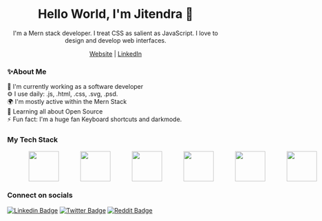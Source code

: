 <h1 align="center">Hello World, I'm Jitendra 👋</h1>
<p align="center">
    I'm a Mern stack developer. I treat CSS as salient as JavaScript. I love to design and develop web interfaces.
</p>
<p align="center">
<a href="https://jitencodes.github.io/portfolio/">Website</a> |
<a href="https://www.linkedin.com/in/jitendrasaini/">LinkedIn</a>
</p>
<h3>✨About Me</h3>
🏢 I'm currently working as a software developer </br>
⚙️ I use daily: .js, .html, .css, .svg, .psd.</br>
🌍 I'm mostly active within the Mern Stack </br>
🌱 Learning all about Open Source</br>
⚡️ Fun fact: I'm a huge fan Keyboard shortcuts and darkmode.</br>

<h3>My Tech Stack</h3>
 <div style="display: flex; justify-content: space-between;">
 <img style="margin-left: 50px;" src="https://cdn.jsdelivr.net/gh/devicons/devicon/icons/javascript/javascript-original.svg" width='70px'  />
 <img style="margin-left: 50px;" src="https://cdn.jsdelivr.net/gh/devicons/devicon/icons/react/react-original-wordmark.svg" width='70px' />
 <img style="margin-left: 50px;" src="https://cdn.jsdelivr.net/gh/devicons/devicon/icons/redux/redux-original.svg" width='70px' />
 <img style="margin-left: 50px;" src="https://cdn.jsdelivr.net/gh/devicons/devicon/icons/mongodb/mongodb-original-wordmark.svg" width='70px' />
 <img style="margin-left: 50px;" src="https://cdn.jsdelivr.net/gh/devicons/devicon/icons/bootstrap/bootstrap-original-wordmark.svg" width='70px' />
 <img style="margin-left: 50px;" src="https://cdn.jsdelivr.net/gh/devicons/devicon/icons/materialui/materialui-original.svg" width='70px' />
 <img style="margin-left: 50px;" src="https://cdn.jsdelivr.net/gh/devicons/devicon/icons/nodejs/nodejs-original-wordmark.svg" width='70px' />
 <img style="margin-left: 50px;" src="https://cdn.jsdelivr.net/gh/devicons/devicon/icons/express/express-original-wordmark.svg" width='70px' />
 <img style="margin-left: 50px;" src="https://cdn.jsdelivr.net/gh/devicons/devicon/icons/firebase/firebase-plain-wordmark.svg"  width='70px' />
 <img style="margin-left: 50px;" src="https://cdn.jsdelivr.net/gh/devicons/devicon/icons/java/java-original-wordmark.svg" width='70px' />
 <img style="margin-left: 50px;" src="https://cdn.jsdelivr.net/gh/devicons/devicon/icons/css3/css3-original-wordmark.svg" width='70px' />
 <img style="margin-left: 50px;" src="https://cdn.jsdelivr.net/gh/devicons/devicon/icons/html5/html5-original-wordmark.svg" width='70px' />

 </div>
<h3>Connect on socials</h3>

 [![Linkedin Badge](https://img.shields.io/badge/-jitendra-fff?style=social-square&logo=Linkedin&logoColor=blue&link=https://www.linkedin.com/in/jitendrasaini/)](https://www.linkedin.com/in/jitendrasaini/) 
  [![Twitter Badge](https://img.shields.io/badge/-jitendra-fff?style=social-square&logo=Twitter&logoColor=1DA1F2&link=https://twitter.com/Jitencodes/)](https://www.linkedin.com/in/jitendrasaini/)
  [![Reddit Badge](https://img.shields.io/badge/-u/TheJitenCodes-fff?style=social-square&logo=Reddit&link=https://www.reddit.com/user/TheJitenCodes//)](https://www.reddit.com/user/TheJitenCodes/)
